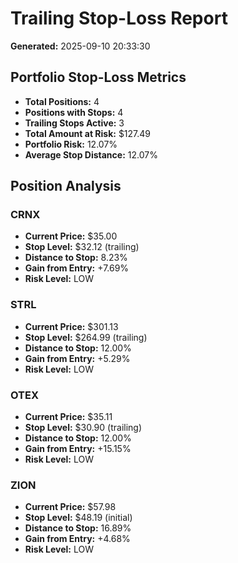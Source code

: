 # Trailing Stop-Loss Report

**Generated:** 2025-09-10 20:33:30

## Portfolio Stop-Loss Metrics

- **Total Positions:** 4
- **Positions with Stops:** 4
- **Trailing Stops Active:** 3
- **Total Amount at Risk:** $127.49
- **Portfolio Risk:** 12.07%
- **Average Stop Distance:** 12.07%

## Position Analysis

### CRNX
- **Current Price:** $35.00
- **Stop Level:** $32.12 (trailing)
- **Distance to Stop:** 8.23%
- **Gain from Entry:** +7.69%
- **Risk Level:** LOW

### STRL
- **Current Price:** $301.13
- **Stop Level:** $264.99 (trailing)
- **Distance to Stop:** 12.00%
- **Gain from Entry:** +5.29%
- **Risk Level:** LOW

### OTEX
- **Current Price:** $35.11
- **Stop Level:** $30.90 (trailing)
- **Distance to Stop:** 12.00%
- **Gain from Entry:** +15.15%
- **Risk Level:** LOW

### ZION
- **Current Price:** $57.98
- **Stop Level:** $48.19 (initial)
- **Distance to Stop:** 16.89%
- **Gain from Entry:** +4.68%
- **Risk Level:** LOW

